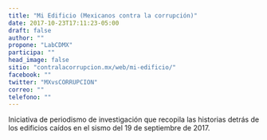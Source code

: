 ```yaml
---
title: "Mi Edificio (Mexicanos contra la corrupción)"
date: 2017-10-23T17:11:23-05:00
draft: false
author: ""
propone: "LabCDMX"
participa: ""
head_image: false
sitio: "contralacorrupcion.mx/web/mi-edificio/"
facebook: ""
twitter: "MXvsCORRUPCION"
correo: ""
telefono: ""
---
```

Iniciativa de periodismo de investigación que recopila las historias detrás de los edificios caídos en el sismo del 19 de septiembre de 2017.
